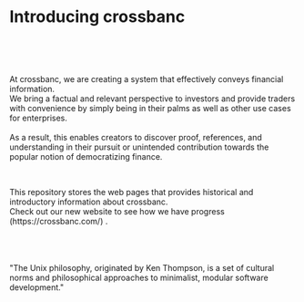 # Introducing crossbanc
<br />
<br />
<br />

<p>
At crossbanc, we are creating a system that effectively conveys financial information.
<br />
We bring a factual and relevant perspective to investors and provide traders with convenience by simply being in their palms as well as other use cases for enterprises. 
<br /><br />
As a result, this enables creators to discover proof, references, and understanding in their pursuit or unintended contribution towards the popular notion of democratizing finance.
<br />
</p>
<br />
<p>
This repository stores the web pages that provides historical and introductory information about crossbanc. 
<br />
Check out our new website to see how we have progress (https://crossbanc.com/) .
</p>
<br />
<br />
<br />
"The Unix philosophy, originated by Ken Thompson, is a set of cultural norms and philosophical approaches to minimalist, modular software development."
